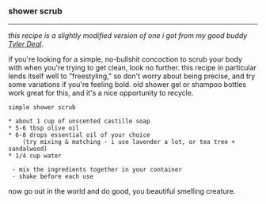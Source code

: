 ### shower scrub

---

_this recipe is a slightly modified version of one i got from my good buddy [Tyler Deal](http://idiotpull.com/)_.

if you're looking for a simple, no-bullshit concoction to scrub your body with when you're trying to get clean, look no further. this recipe in particular lends itself well to "freestyling," so don't worry about being precise, and try some variations if you're feeling bold. old shower gel or shampoo bottles work great for this, and it's a nice opportunity to recycle.

```
simple shower scrub

* about 1 cup of unscented castille soap
* 5-6 tbsp olive oil
* 6-8 drops essential oil of your choice 
	(try mixing & matching - i use lavender a lot, or tea tree + sandalwood)
* 1/4 cup water

 - mix the ingredients together in your container
 - shake before each use
```

now go out in the world and do good, you beautiful smelling creature.
